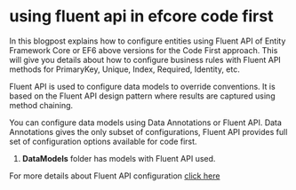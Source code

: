 # using fluent api in efcore code first

In this blogpost explains how to configure entities using Fluent API of Entity Framework Core or EF6 above versions for the Code First approach. This will give you details about how to configure business rules with Fluent API methods for PrimaryKey, Unique, Index, Required, Identity, etc.

Fluent API is used to configure data models to override conventions. It is based on the Fluent API design pattern where results are captured using method chaining.

You can configure data models using Data Annotations or Fluent API. Data Annotations gives the only subset of configurations, Fluent API provides full set of configuration options available for code first.

1. **DataModels** folder has models with Fluent API used.

For more details about Fluent API configuration [click here](http://geeksarray.com/blog/using-fluent-api-in-efcore-code-first)
